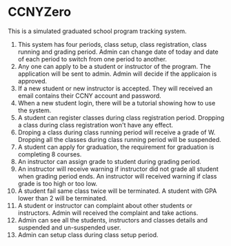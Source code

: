 # CCNYZero
This is a simulated graduated school program tracking system. 

1. This system has four periods, class setup, class registration, class running and grading period. Admin can change date of today and date of each period to switch from one period to another.
2. Any one can apply to be a student or instructor of the program. The application will be sent to admin. Admin will decide if the applicaion is approved.
3. If a new student or new instructor is accepted. They will received an email contains their CCNY account and password.
4. When a new student login, there will be a tutorial showing how to use the system.
5. A student can register classes during class registration period. Dropping a class during class registration won't have any effect. 
6. Droping a class during class running period will receive a grade of W. Dropping all the classes during class running period will be suspended.
7. A student can apply for graduation, the requirement for graduation is completing 8 courses.
8. An instructor can assign grade to student during grading period. 
9. An instructor will receive warning if instructor did not grade all student when grading period ends. An instructor will received warning if class grade is too high or too low.
10. A student fail same class twice will be terminated. A student with GPA lower than 2 will be terminated.
11. A student or instructor can complaint about other students or instructors. Admin will received the complaint and take actions.
12. Admin can see all the students, instructors and classes details and suspended and un-suspended user.
13. Admin can setup class during class setup period.
